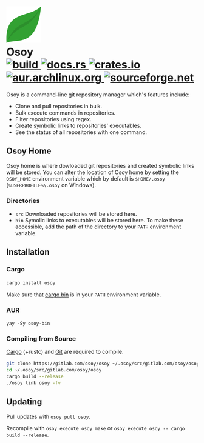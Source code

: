 <h1>
  <img src="./logo.svg" />
  <br />
  Osoy
  <br />
  <a href="https://gitlab.com/osoy/osoy/-/commits/main">
    <img alt="build" src="https://img.shields.io/gitlab/pipeline/osoy/osoy/main" />
  </a>
  <a href="https://docs.rs/osoy">
    <img alt="docs.rs" src="https://img.shields.io/docsrs/osoy"/>
  </a>
  <a href="https://crates.io/crates/osoy">
    <img alt="crates.io" src="https://img.shields.io/crates/v/osoy" />
  </a>
  <a href="https://aur.archlinux.org/packages/osoy-bin">
    <img alt="aur.archlinux.org" src="https://img.shields.io/aur/version/osoy-bin"/>
  </a>
  <a href="https://sourceforge.net/p/osoy">
    <img alt="sourceforge.net" src="https://img.shields.io/sourceforge/dt/osoy"/>
  </a>
</h1>

Osoy is a command-line git repository manager which's features include:

- Clone and pull repositories in bulk.
- Bulk execute commands in repositories.
- Filter repositories using regex.
- Create symbolic links to repositories' executables.
- See the status of all repositories with one command.

## Osoy Home

Osoy home is where dowloaded git repositories and created symbolic links will be stored.
You can alter the location of Osoy home by setting the `OSOY_HOME` environment variable
which by default is `$HOME/.osoy` (`%USERPROFILE%\.osoy` on Windows).

### Directories

- `src` Downloaded repositories will be stored here.
- `bin` Symolic links to executables will be stored here.
  To make these accessible, add the path of the directory to your `PATH` environment variable.

## Installation

### Cargo

```bash
cargo install osoy
```

Make sure that [cargo bin](https://doc.rust-lang.org/stable/cargo/guide/cargo-home.html#directories) is in your `PATH` environment variable.

### AUR

```
yay -Sy osoy-bin
```

### Compiling from Source

[Cargo](https://doc.rust-lang.org/cargo) (+rustc) and [Git](https://git-scm.com) are required to compile.

```bash
git clone https://gitlab.com/osoy/osoy ~/.osoy/src/gitlab.com/osoy/osoy
cd ~/.osoy/src/gitlab.com/osoy/osoy
cargo build --release
./osoy link osoy -fv
```

## Updating

Pull updates with `osoy pull osoy`.

Recompile with `osoy execute osoy make` or `osoy execute osoy -- cargo build --release`.
